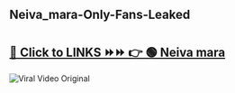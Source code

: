 
 ## Neiva_mara-Only-Fans-Leaked

# <h2><a href="https://clipsfans.com/Neiva_mara&ref=git">🔗 Click to LINKS ⏩⏩ 👉 🟢 Neiva mara </a></h2>

<a href="https://clipsfans.com/Neiva_mara&ref=git" rel="nofollow" data-target="animated-image.originalLink"><img src="https://i.ibb.co.com/xMMVF88/686577567.gif" alt="Viral Video Original" style="max-width: 100%; display: inline-block;" data-target="animated-image.originalImage"></a>
